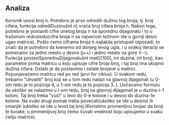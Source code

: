 ## Analiza
Korisnik unosi broj n. Potrebno je prvo odrediti dužinu tog broja, tj. broj cifara, funkcija odrediDuzinu(int n) vraća broj cifara broja n. Nakon toga, potrebno je postaviti cifre unetog broja n na sporednu dijagonalu i to u traženom redosledu(cifra broja n sa najvećom težinom ide u gornji desni ugao matrice). Pošto ćemo ciframa broja n najlakše pristupati otpozadi, to znači da je potrebno da krenemo od donjeg levog ugla, i u svakoj iteraciji se pomeramo za jedno mesto u desno (j++) i jedno mesto na gore (i--). Funkcija postaviSporednuDijagonalu(int mat[][100], int duzina, int broj), kao parametre prima matricu u koju upisuje cifre broja broj, i taj broj ima ukupno dužina cifara. Ostalo je da postavimo i ostale brojeve u matrici.
Popunjavaćemo matricu red po red (prvi for ciklus). U svakom redu, trebamo "uhvatiti" broj koji se u tom redu nalazi na glavnoj dijagonali (u 0-om redu je to pozicija 4, u 1-om redu je to pozicija 3..). Uočavamo formulu da ukoliko se nalazimo u i-om redu, broj na glavnoj dijagonali je u duzina-i-1 koloni.  Taj broj treba "vući" u levo do 0-e kolone i u desno do duzina-1e kolone. Na svaki drugi pomak treba povećati(ukoliko se ide u desno) ili smanjiti (ukoliko se ide u levo) taj broj.(Koristimo promenljivu brojac da broji te korake, u promenljivoj broj ćemo čuvati vrednost koju upisujemo u svaku ćeliju matrice).

